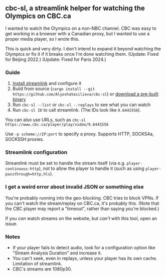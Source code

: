 ## cbc-sl, a streamlink helper for watching the Olympics on CBC.ca

I wanted to watch the Olympics on a non-NBC channel. CBC was easy to get working
in a browser with a Canadian proxy, but I wanted to use a proper media player,
so I wrote this.

This is quick and very dirty. I don't intend to expand it beyond watching the Olympics
or fix it if it breaks once I'm done watching them. (Update: Fixed for Beijing 2022.)
(Update: Fixed for Paris 2024.)

### Guide

1. [Install streamlink][sl] and configure it
2. Build from source (`cargo install --git https://github.com/AlyoshaVasilieva/cbc-sl`)
   or [download a pre-built binary](https://github.com/AlyoshaVasilieva/cbc-sl/releases)
3. Run `cbc-sl --list` or `cbc-sl --replays` to see what you can watch
4. Run `cbc-sl ID` to call streamlink. (The IDs look like `9.6441556`).

You can also use URLs, such as `cbc-sl https://www.cbc.ca/player/play/video/9.6441556`

Use `-p scheme://IP:port` to specify a proxy. Supports HTTP, SOCKS4a, SOCKS5H proxies.

[sl]: https://streamlink.github.io/install.html

### Streamlink configuration

Streamlink must be set to handle the stream itself (via e.g. `player-continuous-http`),
*not* to allow the player to handle it (such as using `player-passthrough=http,hls`).

### I get a weird error about invalid JSON or something else

You're probably running into the geo-blocking. CBC tries to block VPNs. If you can't
watch the stream/replay on CBC.ca, it's probably this. (Note that the CBC player may report a
"timeout", rather than saying you're blocked.)

If you *can* watch streams on the website, but *can't* with this tool, open an issue.

### Notes

* If your player fails to detect audio, look for a configuration option like
  "Stream Analysis Duration" and increase it.
* You can't seek, even in replays, unless your player has its own cache. Limitation of streamlink.
* CBC's streams are 1080p30.
